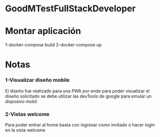 # GoodMTestFullStackDeveloper

<h1>Montar aplicación</h1>
1-docker-compose build
2-docker-compose up 

<h1>Notas</h1>
<h3>1-Visualizar diseño mobile</h3>
  <p>El diseño fue realizado para una PWA por ende para poder visualizar el diseño solicitado
  se debe utilizar las devTools de google para emular un disposivo mobil</p>
<h3>2-Vistas welcome  </h3>
 <p> Para poder entrar al home basta con ingresar como invitado o hacer login en la vista welcome</p>
